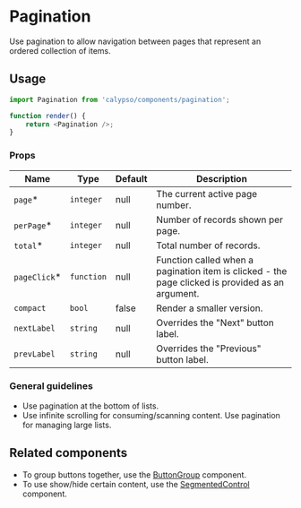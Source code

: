 # Pagination

Use pagination to allow navigation between pages that represent an ordered collection of items.

## Usage

```js
import Pagination from 'calypso/components/pagination';

function render() {
	return <Pagination />;
}
```

### Props

| Name          | Type       | Default | Description                                                                                      |
| ------------- | ---------- | ------- | ------------------------------------------------------------------------------------------------ |
| `page`\*      | `integer`  | null    | The current active page number.                                                                  |
| `perPage`\*   | `integer`  | null    | Number of records shown per page.                                                                |
| `total`\*     | `integer`  | null    | Total number of records.                                                                         |
| `pageClick`\* | `function` | null    | Function called when a pagination item is clicked - the page clicked is provided as an argument. |
| `compact`     | `bool`     | false   | Render a smaller version.                                                                        |
| `nextLabel`   | `string`   | null    | Overrides the "Next" button label.                                                               |
| `prevLabel`   | `string`   | null    | Overrides the "Previous" button label.                                                           |

### General guidelines

- Use pagination at the bottom of lists.
- Use infinite scrolling for consuming/scanning content. Use pagination for managing large lists.

## Related components

- To group buttons together, use the [ButtonGroup](./button-group) component.
- To use show/hide certain content, use the [SegmentedControl](./segmented-control) component.
